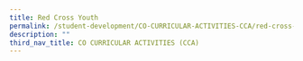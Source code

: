 ```yaml
---
title: Red Cross Youth
permalink: /student-development/CO-CURRICULAR-ACTIVITIES-CCA/red-cross-youth/
description: ""
third_nav_title: CO CURRICULAR ACTIVITIES (CCA)
---
```

